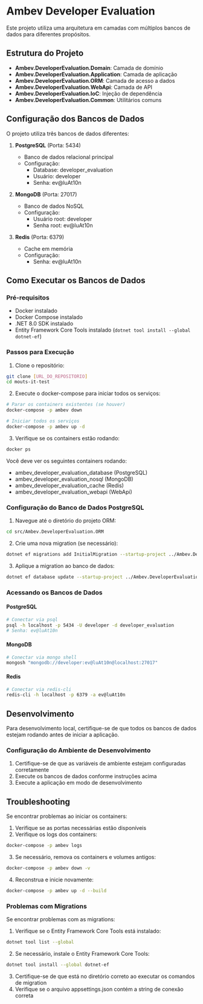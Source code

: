 # Ambev Developer Evaluation

Este projeto utiliza uma arquitetura em camadas com múltiplos bancos de dados para diferentes propósitos.

## Estrutura do Projeto

- **Ambev.DeveloperEvaluation.Domain**: Camada de domínio
- **Ambev.DeveloperEvaluation.Application**: Camada de aplicação
- **Ambev.DeveloperEvaluation.ORM**: Camada de acesso a dados
- **Ambev.DeveloperEvaluation.WebApi**: Camada de API
- **Ambev.DeveloperEvaluation.IoC**: Injeção de dependência
- **Ambev.DeveloperEvaluation.Common**: Utilitários comuns

## Configuração dos Bancos de Dados

O projeto utiliza três bancos de dados diferentes:

1. **PostgreSQL** (Porta: 5434)
   - Banco de dados relacional principal
   - Configuração:
     - Database: developer_evaluation
     - Usuário: developer
     - Senha: ev@luAt10n

2. **MongoDB** (Porta: 27017)
   - Banco de dados NoSQL
   - Configuração:
     - Usuário root: developer
     - Senha root: ev@luAt10n

3. **Redis** (Porta: 6379)
   - Cache em memória
   - Configuração:
     - Senha: ev@luAt10n

## Como Executar os Bancos de Dados

### Pré-requisitos
- Docker instalado
- Docker Compose instalado
- .NET 8.0 SDK instalado
- Entity Framework Core Tools instalado (`dotnet tool install --global dotnet-ef`)

### Passos para Execução

1. Clone o repositório:
```bash
git clone [URL_DO_REPOSITORIO]
cd mouts-it-test
```

2. Execute o docker-compose para iniciar todos os serviços:
```bash
# Parar os containers existentes (se houver)
docker-compose -p ambev down

# Iniciar todos os serviços
docker-compose -p ambev up -d
```

3. Verifique se os containers estão rodando:
```bash
docker ps
```

Você deve ver os seguintes containers rodando:
- ambev_developer_evaluation_database (PostgreSQL)
- ambev_developer_evaluation_nosql (MongoDB)
- ambev_developer_evaluation_cache (Redis)
- ambev_developer_evaluation_webapi (WebApi)

### Configuração do Banco de Dados PostgreSQL

1. Navegue até o diretório do projeto ORM:
```bash
cd src/Ambev.DeveloperEvaluation.ORM
```

2. Crie uma nova migration (se necessário):
```bash
dotnet ef migrations add InitialMigration --startup-project ../Ambev.DeveloperEvaluation.WebApi
```

3. Aplique a migration ao banco de dados:
```bash
dotnet ef database update --startup-project ../Ambev.DeveloperEvaluation.WebApi
```

### Acessando os Bancos de Dados

#### PostgreSQL
```bash
# Conectar via psql
psql -h localhost -p 5434 -U developer -d developer_evaluation
# Senha: ev@luAt10n
```

#### MongoDB
```bash
# Conectar via mongo shell
mongosh "mongodb://developer:ev@luAt10n@localhost:27017"
```

#### Redis
```bash
# Conectar via redis-cli
redis-cli -h localhost -p 6379 -a ev@luAt10n
```

## Desenvolvimento

Para desenvolvimento local, certifique-se de que todos os bancos de dados estejam rodando antes de iniciar a aplicação.

### Configuração do Ambiente de Desenvolvimento

1. Certifique-se de que as variáveis de ambiente estejam configuradas corretamente
2. Execute os bancos de dados conforme instruções acima
3. Execute a aplicação em modo de desenvolvimento

## Troubleshooting

Se encontrar problemas ao iniciar os containers:

1. Verifique se as portas necessárias estão disponíveis
2. Verifique os logs dos containers:
```bash
docker-compose -p ambev logs
```

3. Se necessário, remova os containers e volumes antigos:
```bash
docker-compose -p ambev down -v
```

4. Reconstrua e inicie novamente:
```bash
docker-compose -p ambev up -d --build
```

### Problemas com Migrations

Se encontrar problemas com as migrations:

1. Verifique se o Entity Framework Core Tools está instalado:
```bash
dotnet tool list --global
```

2. Se necessário, instale o Entity Framework Core Tools:
```bash
dotnet tool install --global dotnet-ef
```

3. Certifique-se de que está no diretório correto ao executar os comandos de migration
4. Verifique se o arquivo appsettings.json contém a string de conexão correta 